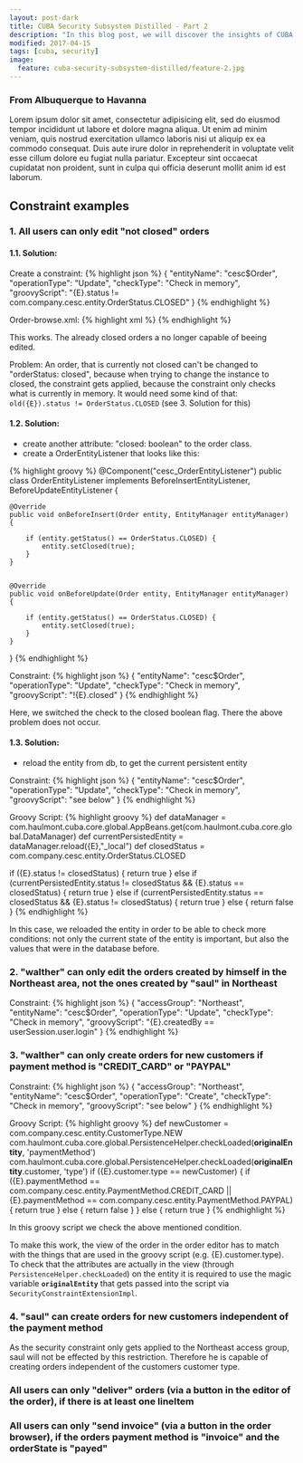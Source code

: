 ```yaml
---
layout: post-dark
title: CUBA Security Subsystem Distilled - Part 2
description: "In this blog post, we will discover the insights of CUBA's Security subsystem and how different business security requirements can be achieved."
modified: 2017-04-15
tags: [cuba, security]
image:
  feature: cuba-security-subsystem-distilled/feature-2.jpg
---
```




<!-- more -->


<img style="float: left; margin-left:-280px; margin-top:-450px;" src="{{site.url}}/images/cuba-security-subsystem-distilled/nebel-7.jpg">


### From Albuquerque to Havanna


Lorem ipsum dolor sit amet, consectetur adipisicing elit, sed do eiusmod tempor incididunt ut labore et dolore magna aliqua. Ut enim ad minim veniam, quis nostrud exercitation ullamco laboris nisi ut aliquip ex ea commodo consequat. Duis aute irure dolor in reprehenderit in voluptate velit esse cillum dolore eu fugiat nulla pariatur. Excepteur sint occaecat cupidatat non proident, sunt in culpa qui officia deserunt mollit anim id est laborum.

<img style="float: right; margin-right:-280px" src="{{site.url}}/images/cuba-security-subsystem-distilled/nebel-6.jpg">



## Constraint examples

### 1. All users can only edit "not closed" orders

#### 1.1. Solution:

Create a constraint:
{% highlight json %}
{
  "entityName": "cesc$Order",
  "operationType": "Update",
  "checkType": "Check in memory",
  "groovyScript": "{E}.status != com.company.cesc.entity.OrderStatus.CLOSED"
}
{% endhighlight %}

Order-browse.xml:
{% highlight xml %}
  <action id="edit" constraintOperationType="update"/>
{% endhighlight %}

This works. The already closed orders a no longer capable of beeing edited.

Problem: An order, that is currently not closed can't be changed to "orderStatus: closed", because when trying to change the instance to closed, the constraint gets applied, because the constraint only checks what is currently in memory. It would need some kind of that: <code>old({E}).status != OrderStatus.CLOSED</code> (see 3. Solution for this)

#### 1.2. Solution:
- create another attribute: "closed: boolean" to the order class.
- create a OrderEntityListener that looks like this:

{% highlight groovy %}
@Component("cesc_OrderEntityListener")
public class OrderEntityListener implements BeforeInsertEntityListener<Order>, BeforeUpdateEntityListener<Order> {


    @Override
    public void onBeforeInsert(Order entity, EntityManager entityManager) {

        if (entity.getStatus() == OrderStatus.CLOSED) {
            entity.setClosed(true);
        }
    }


    @Override
    public void onBeforeUpdate(Order entity, EntityManager entityManager) {

        if (entity.getStatus() == OrderStatus.CLOSED) {
            entity.setClosed(true);
        }
    }


}
{% endhighlight %}

Constraint:
{% highlight json %}
{
  "entityName": "cesc$Order",
  "operationType": "Update",
  "checkType": "Check in memory",
  "groovyScript": "!{E}.closed"
}
{% endhighlight %}

Here, we switched the check to the closed boolean flag. There the above problem does not occur.



#### 1.3. Solution:
- reload the entity from db, to get the current persistent entity

Constraint:
{% highlight json %}
{
  "entityName": "cesc$Order",
  "operationType": "Update",
  "checkType": "Check in memory",
  "groovyScript": "see below"
}
{% endhighlight %}


Groovy Script:
{% highlight groovy %}
def dataManager = com.haulmont.cuba.core.global.AppBeans.get(com.haulmont.cuba.core.global.DataManager)
def currentPersistedEntity = dataManager.reload({E},"_local")
def closedStatus = com.company.cesc.entity.OrderStatus.CLOSED

if ({E}.status != closedStatus) {
    return true
}
else if (currentPersistedEntity.status != closedStatus && {E}.status == closedStatus) {
    return true
}
else if (currentPersistedEntity.status == closedStatus && {E}.status != closedStatus) {
    return true
}
else {
    return false
}
{% endhighlight %}

In this case, we reloaded the entity in order to be able to check more conditions: not only the current state of the entity is important, but also the values that were in the database before.

### 2. "walther" can only edit the orders created by himself in the Northeast area, not the ones created by "saul" in Northeast

Constraint:
{% highlight json %}
{
  "accessGroup": "Northeast",
  "entityName": "cesc$Order",
  "operationType": "Update",
  "checkType": "Check in memory",
  "groovyScript": "{E}.createdBy == userSession.user.login"
}
{% endhighlight %}

### 3. "walther" can only create orders for new customers if payment method is "CREDIT_CARD" or "PAYPAL"  

Constraint:
{% highlight json %}
{
  "accessGroup": "Northeast",
  "entityName": "cesc$Order",
  "operationType": "Create",
  "checkType": "Check in memory",
  "groovyScript": "see below"
}
{% endhighlight %}

Groovy Script:
{% highlight groovy %}
def newCustomer = com.company.cesc.entity.CustomerType.NEW
com.haulmont.cuba.core.global.PersistenceHelper.checkLoaded(__originalEntity__, 'paymentMethod')
com.haulmont.cuba.core.global.PersistenceHelper.checkLoaded(__originalEntity__.customer, 'type')
if ({E}.customer.type == newCustomer) {
    if ({E}.paymentMethod == com.company.cesc.entity.PaymentMethod.CREDIT_CARD || {E}.paymentMethod == com.company.cesc.entity.PaymentMethod.PAYPAL) {
        return true
    }
    else {
        return false
    }
}
else {
    return true
}
{% endhighlight %}

In this groovy script we check the above mentioned condition.

To make this work, the view of the order in the order editor has to match with the things that are used in the groovy script (e.g. {E}.customer.type).
To check that the attributes are actually in the view (through <code>PersistenceHelper.checkLoaded</code>) on the entity it is required to use the magic variable <code>__originalEntity__</code> that gets passed into the script via <code>SecurityConstraintExtensionImpl</code>.


### 4. "saul" can create orders for new customers independent of the payment method

As the security constraint only gets applied to the Northeast access group, saul will not be effected by this restriction. Therefore he is capable of creating orders independent of the customers customer type.

### All users can only "deliver" orders (via a button in the editor of the order), if there is at least one lineItem

### All users can only "send invoice" (via a button in the order browser), if the orders payment method is "invoice" and the orderState is "payed"
